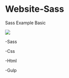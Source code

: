 # Website-Sass

Sass Example Basic

<img src="https://i.imgur.com/NjCk8ad.png" />

-Sass

-Css

-Html

-Gulp




